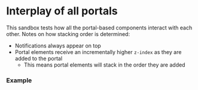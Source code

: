 # Interplay of all portals

This sandbox tests how all the portal-based components interact with each other. Notes on how stacking order is determined:

- Notifications always appear on top
- Portal elements receive an incrementally higher `z-index` as they are added to the portal
  - This means portal elements will stack in the order they are added

### Example

<!-- STORY -->

<!-- STORY HIDE START -->

<!-- STORY HIDE END -->
